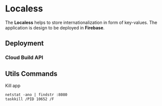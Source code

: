 # Localess

The **Localess** helps to store internationalization in form of key-values.
The application is design to be deployed in **Firebase**. 

## Deployment

### Cloud Build API

## Utils Commands

Kill app
````shell
netstat -ano | findstr :8080
taskkill /PID 10652 /F
````
